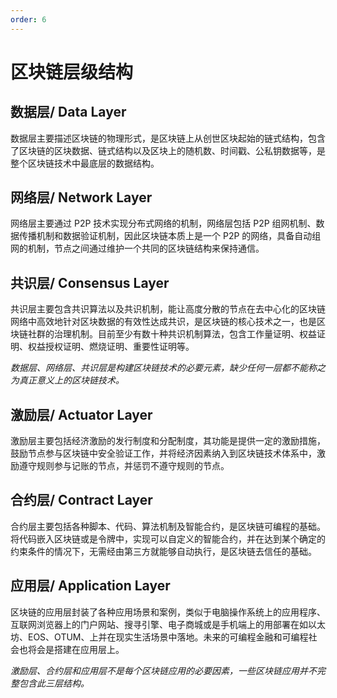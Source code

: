 ```yaml
---
order: 6
---
```


# 区块链层级结构


## 数据层/ Data Layer

数据层主要描述区块链的物理形式，是区块链上从创世区块起始的链式结构，包含了区块链的区块数据、链式结构以及区块上的随机数、时间戳、公私钥数据等，是整个区块链技术中最底层的数据结构。

## 网络层/ Network Layer

网络层主要通过 P2P 技术实现分布式网络的机制，网络层包括 P2P 组网机制、数据传播机制和数据验证机制，因此区块链本质上是一个 P2P 的网络，具备自动组网的机制，节点之间通过维护一个共同的区块链结构来保持通信。

## 共识层/ Consensus Layer

共识层主要包含共识算法以及共识机制，能让高度分散的节点在去中心化的区块链网络中高效地针对区块数据的有效性达成共识，是区块链的核心技术之一，也是区块链社群的治理机制。目前至少有数十种共识机制算法，包含工作量证明、权益证明、权益授权证明、燃烧证明、重要性证明等。

*数据层、网络层、共识层是构建区块链技术的必要元素，缺少任何一层都不能称之为真正意义上的区块链技术。*

## 激励层/ Actuator Layer

激励层主要包括经济激励的发行制度和分配制度，其功能是提供一定的激励措施，鼓励节点参与区块链中安全验证工作，并将经济因素纳入到区块链技术体系中，激励遵守规则参与记账的节点，并惩罚不遵守规则的节点。

## 合约层/ Contract Layer

合约层主要包括各种脚本、代码、算法机制及智能合约，是区块链可编程的基础。将代码嵌入区块链或是令牌中，实现可以自定义的智能合约，并在达到某个确定的约束条件的情况下，无需经由第三方就能够自动执行，是区块链去信任的基础。

## 应用层/ Application Layer

区块链的应用层封装了各种应用场景和案例，类似于电脑操作系统上的应用程序、互联网浏览器上的门户网站、搜寻引擎、电子商城或是手机端上的用部署在如以太坊、EOS、OTUM、上并在现实生活场景中落地。未来的可编程金融和可编程社会也将会是搭建在应用层上。

*激励层、合约层和应用层不是每个区块链应用的必要因素，一些区块链应用并不完整包含此三层结构。*